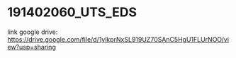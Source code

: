 # 191402060_UTS_EDS

link google drive: https://drive.google.com/file/d/1ylkprNxSL919UZ70SAnC5HgU1FLUrNOO/view?usp=sharing
